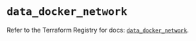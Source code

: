 # `data_docker_network`

Refer to the Terraform Registry for docs: [`data_docker_network`](https://registry.terraform.io/providers/kreuzwerker/docker/3.6.0/docs/data-sources/network).

